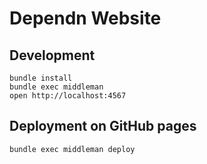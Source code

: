 # Dependn Website

## Development

```
bundle install
bundle exec middleman
open http://localhost:4567
```

## Deployment on GitHub pages

```
bundle exec middleman deploy
```
